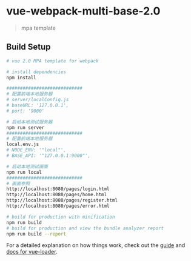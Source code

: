 # vue-webpack-multi-base-2.0
> mpa template
## Build Setup

``` bash
# vue 2.0 MPA template for webpack

# install dependencies
npm install

############################
# 配置前端本地服务器
# server/localConfig.js
# baseURL: '127.0.0.1',
# port: '9000'

# 启动本地测试服务器
npm run server 
############################
# 配置前端本地服务器
local.env.js
# NODE_ENV: '"local"',
# BASE_API: '"127.0.0.1:9000"',

# 启动本地测试画面
npm run local 
############################
# 画面参照
http://localhost:8080/pages/login.html
http://localhost:8080/pages/home.html
http://localhost:8080/pages/register.html
http://localhost:8080/pages/error.html

# build for production with minification
npm run build
# build for production and view the bundle analyzer report
npm run build --report
```

For a detailed explanation on how things work, check out the [guide](http://vuejs-templates.github.io/webpack/) and [docs for vue-loader](http://vuejs.github.io/vue-loader).

